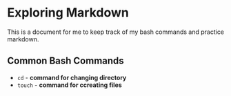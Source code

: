 # Exploring Markdown

This is a document for me to keep track of my bash commands and practice markdown. 

## Common Bash Commands
- `cd` - **command for changing directory**
- `touch` - **command for ccreating files**

